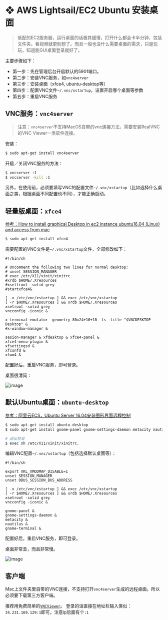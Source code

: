 # ❖ AWS Lightsail/EC2 Ubuntu 安装桌面

> 低配的EC2服务器，运行桌面的话极其缓慢，打开什么都会卡半分钟，包括文件夹。看视频就更别想了。而且一般也没什么需要桌面的需求，只是玩玩，知道能GUI桌面登录就好了。

主要步骤如下：
- 第一步：先在管理后台开启默认的5901端口。
- 第二步：安装VNC服务，如`vnc4server`
- 第三步：安装桌面（xfce4, ubuntu-desktop等）
- 第四步：配置VNC文件`~/.vnc/xstartup`，设置开启哪个桌面等参数
- 第五步：重启VNC服务


## VNC服务：`vnc4server`
> 注意：`vnc4server`不支持MacOS自带的vnc连接方法，需要安装RealVNC的VNC Viewer一类软件连接。

安装：
```sh
$ sudo apt-get install vnc4server
```

开启／关闭VNC服务的方法：
```sh
$ vncserver :1
$ vncserver -kill :1
```

另外，在使用前，必须要填写VNC的配置文件`~/.vnc/xstartup`（比如选择什么桌面之类，根据桌面不同配置也不同），才能正确启动。


## 轻量版桌面：`xfce4`
[参考：How to install graphical Desktop in ec2 instance ubuntu16.04 (Linux) and access from mac](https://medium.com/techfeeds/aws-ec2-ubuntu-gui-2dd97be2822d)

```sh
$ sudo apt-get install xfce4
```



需要配置的VNC文件是`~/.vnc/xstartup`文件，全部修改如下：
```
#!/bin/sh

# Uncomment the following two lines for normal desktop:
# unset SESSION_MANAGER
# exec /etc/X11/xinit/xinitrc
#xrdb $HOME/.Xresources
#xsettroot -solid grey
#startxfce4&

[ -x /etc/vnc/xstartup ] && exec /etc/vnc/xstartup
[ -r $HOME/.Xresources ] && xrdb $HOME/.Xresources
xsetroot -solid grey
vncconfig -iconic &

x-terminal-emulator -geometry 80x24+10+10 -ls -title "$VNCDESKTOP Desktop" &
#x-window-manager &

sesion-manager & xfdesktop & xfce4-panel &
xfce4-menu-plugin &
xfsettingsd &
xfconfd &
xfwm4 &
```

配置好后，重启VNC服务，即可登录。

桌面很清简：

![image](https://user-images.githubusercontent.com/14041622/45600296-e64e0400-ba2c-11e8-9383-8e1fcafcd24b.png)


## 默认Ubuntu桌面：`ubuntu-desktop`
[参考：阿里云ECS，Ubuntu Server 16.04安装图形界面远程控制](https://blog.csdn.net/dk_0228/article/details/54571867)

```sh
$ sudo apt-get install ubuntu-desktop
$ sudo apt-get install gnome-panel gnome-settings-daemon metacity nautilus gnome-terminal

# 退出登录
$ exec sh /etc/X11/xinit/xinitrc.
```

编辑VNC配置`~/.vnc/xstartup`（包括选择默认桌面等）：
```
#!/bin/sh

export XKL_XMODMAP_DISABLE=1
unset SESSION_MANAGER
unset DBUS_SESSION_BUS_ADDRESS

[ -x /etc/vnc/xstartup ] && exec /etc/vnc/xstartup
[ -r $HOME/.Xresources ] && xrdb $HOME/.Xresources
xsetroot -solid grey
vncconfig -iconic &

gnome-panel &
gnome-settings-daemon &
metacity &
nautilus &
gnome-terminal &
```

配置好后，重启VNC服务，即可登录。

桌面非常丑，而且非常慢。

![image](https://user-images.githubusercontent.com/14041622/45600220-a76b7e80-ba2b-11e8-89bc-a1100967f8e9.png)



## 客户端
Mac上文件夹里自带的VNC连接，不支持打开`vnc4server`生成的远程桌面。所以必须要下载第三方客户端。

推荐用免费简单的[`VNCViewer`](https://www.realvnc.com/en/)。
登录的话直接在地址栏输入类似：`34.231.169.129:1`即可，注意ip后面有个`:1`

